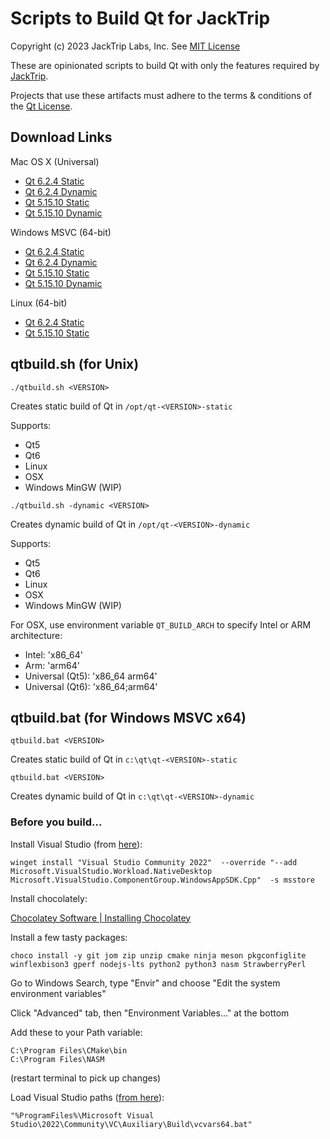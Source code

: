 # Scripts to Build Qt for JackTrip

Copyright (c) 2023 JackTrip Labs, Inc.
See [MIT License](LICENSE)

These are opinionated scripts to build Qt with only the features required by [JackTrip](https://github.com/jacktrip/jacktrip).

Projects that use these artifacts must adhere to the terms & conditions of the [Qt License](https://www.qt.io/licensing/).

## Download Links

Mac OS X (Universal)
* [Qt 6.2.4 Static](https://files.jacktrip.org/contrib/qt/qt-6.2.4-static-osx.tar.gz)
* [Qt 6.2.4 Dynamic](https://files.jacktrip.org/contrib/qt/qt-6.2.4-dynamic-osx.tar.gz)
* [Qt 5.15.10 Static](https://files.jacktrip.org/contrib/qt/qt-5.15.10-static-osx.tar.gz)
* [Qt 5.15.10 Dynamic](https://files.jacktrip.org/contrib/qt/qt-5.15.10-dynamic-osx.tar.gz)

Windows MSVC (64-bit)
* [Qt 6.2.4 Static](https://files.jacktrip.org/contrib/qt/qt-6.2.4-static-win.zip)
* [Qt 6.2.4 Dynamic](https://files.jacktrip.org/contrib/qt/qt-6.2.4-dynamic-win.zip)
* [Qt 5.15.10 Static](https://files.jacktrip.org/contrib/qt/qt-5.15.10-static-win.zip)
* [Qt 5.15.10 Dynamic](https://files.jacktrip.org/contrib/qt/qt-5.15.10-dynamic-win.zip)

Linux (64-bit)
* [Qt 6.2.4 Static](https://files.jacktrip.org/contrib/qt/qt-6.2.4-static-osx.tar.gz)
* [Qt 5.15.10 Static](https://files.jacktrip.org/contrib/qt/qt-5.15.10-static-osx.tar.gz)

## qtbuild.sh (for Unix)

`./qtbuild.sh <VERSION>`

Creates static build of Qt in `/opt/qt-<VERSION>-static`

Supports:
* Qt5
* Qt6
* Linux
* OSX
* Windows MinGW (WIP)

`./qtbuild.sh -dynamic <VERSION>`

Creates dynamic build of Qt in `/opt/qt-<VERSION>-dynamic`

Supports:
* Qt5
* Qt6
* Linux
* OSX
* Windows MinGW (WIP)

For OSX, use environment variable `QT_BUILD_ARCH` to specify Intel or ARM architecture:

* Intel: 'x86_64'
* Arm: 'arm64'
* Universal (Qt5): 'x86_64 arm64'
* Universal (Qt6): 'x86_64;arm64'


## qtbuild.bat (for Windows MSVC x64)

`qtbuild.bat <VERSION>`

Creates static build of Qt in `c:\qt\qt-<VERSION>-static`

`qtbuild.bat <VERSION>`

Creates dynamic build of Qt in `c:\qt\qt-<VERSION>-dynamic`

### Before you build...

Install Visual Studio (from [here](https://learn.microsoft.com/en-us/windows/apps/windows-app-sdk/set-up-your-development-environment?tabs=cs-vs-community%2Ccpp-vs-community%2Cvs-2022-17-1-a%2Cvs-2022-17-1-b)):

```
winget install "Visual Studio Community 2022"  --override "--add Microsoft.VisualStudio.Workload.NativeDesktop Microsoft.VisualStudio.ComponentGroup.WindowsAppSDK.Cpp"  -s msstore
```

Install chocolately:

[Chocolatey Software | Installing Chocolatey](https://chocolatey.org/install)

Install a few tasty packages:

```
choco install -y git jom zip unzip cmake ninja meson pkgconfiglite winflexbison3 gperf nodejs-lts python2 python3 nasm StrawberryPerl

```

Go to Windows Search, type "Envir" and choose "Edit the system environment variables"

Click "Advanced" tab, then "Environment Variables..." at the bottom

Add these to your Path variable:

```
C:\Program Files\CMake\bin
C:\Program Files\NASM
```

(restart terminal to pick up changes)

Load Visual Studio paths ([from here](https://learn.microsoft.com/en-us/cpp/build/building-on-the-command-line?view=msvc-160)):
```
"%ProgramFiles%\Microsoft Visual Studio\2022\Community\VC\Auxiliary\Build\vcvars64.bat"
```